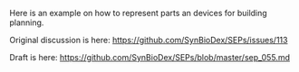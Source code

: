 Here is an example on how to represent parts an devices for building planning.

Original discussion is here: https://github.com/SynBioDex/SEPs/issues/113

Draft is here: https://github.com/SynBioDex/SEPs/blob/master/sep_055.md
